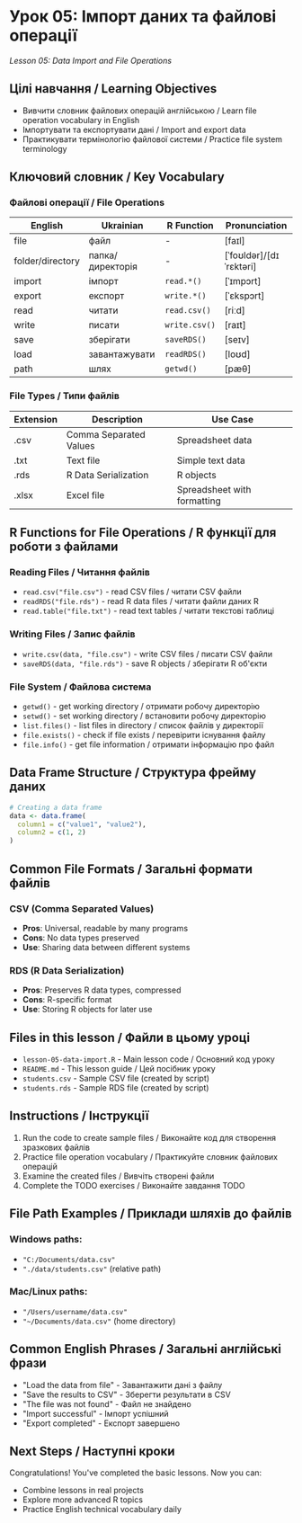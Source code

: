 # Урок 05: Імпорт даних та файлові операції
*Lesson 05: Data Import and File Operations*

## Цілі навчання / Learning Objectives

- Вивчити словник файлових операцій англійською / Learn file operation vocabulary in English
- Імпортувати та експортувати дані / Import and export data
- Практикувати термінологію файлової системи / Practice file system terminology

## Ключовий словник / Key Vocabulary

### Файлові операції / File Operations
| English | Ukrainian | R Function | Pronunciation |
|---------|-----------|------------|---------------|
| file | файл | - | [faɪl] |
| folder/directory | папка/директорія | - | [ˈfoʊldər]/[dɪˈrɛktəri] |
| import | імпорт | `read.*()` | [ˈɪmpɔrt] |
| export | експорт | `write.*()` | [ˈɛkspɔrt] |
| read | читати | `read.csv()` | [riːd] |
| write | писати | `write.csv()` | [raɪt] |
| save | зберігати | `saveRDS()` | [seɪv] |
| load | завантажувати | `readRDS()` | [loʊd] |
| path | шлях | `getwd()` | [pæθ] |

### File Types / Типи файлів
| Extension | Description | Use Case |
|-----------|-------------|----------|
| .csv | Comma Separated Values | Spreadsheet data |
| .txt | Text file | Simple text data |
| .rds | R Data Serialization | R objects |
| .xlsx | Excel file | Spreadsheet with formatting |

## R Functions for File Operations / R функції для роботи з файлами

### Reading Files / Читання файлів
- `read.csv("file.csv")` - read CSV files / читати CSV файли
- `readRDS("file.rds")` - read R data files / читати файли даних R
- `read.table("file.txt")` - read text tables / читати текстові таблиці

### Writing Files / Запис файлів
- `write.csv(data, "file.csv")` - write CSV files / писати CSV файли
- `saveRDS(data, "file.rds")` - save R objects / зберігати R об'єкти

### File System / Файлова система
- `getwd()` - get working directory / отримати робочу директорію
- `setwd()` - set working directory / встановити робочу директорію
- `list.files()` - list files in directory / список файлів у директорії
- `file.exists()` - check if file exists / перевірити існування файлу
- `file.info()` - get file information / отримати інформацію про файл

## Data Frame Structure / Структура фрейму даних

```r
# Creating a data frame
data <- data.frame(
  column1 = c("value1", "value2"),
  column2 = c(1, 2)
)
```

## Common File Formats / Загальні формати файлів

### CSV (Comma Separated Values)
- **Pros**: Universal, readable by many programs
- **Cons**: No data types preserved
- **Use**: Sharing data between different systems

### RDS (R Data Serialization)
- **Pros**: Preserves R data types, compressed
- **Cons**: R-specific format
- **Use**: Storing R objects for later use

## Files in this lesson / Файли в цьому уроці

- `lesson-05-data-import.R` - Main lesson code / Основний код уроку
- `README.md` - This lesson guide / Цей посібник уроку
- `students.csv` - Sample CSV file (created by script)
- `students.rds` - Sample RDS file (created by script)

## Instructions / Інструкції

1. Run the code to create sample files / Виконайте код для створення зразкових файлів
2. Practice file operation vocabulary / Практикуйте словник файлових операцій
3. Examine the created files / Вивчіть створені файли
4. Complete the TODO exercises / Виконайте завдання TODO

## File Path Examples / Приклади шляхів до файлів

### Windows paths:
- `"C:/Documents/data.csv"`
- `"./data/students.csv"` (relative path)

### Mac/Linux paths:
- `"/Users/username/data.csv"`
- `"~/Documents/data.csv"` (home directory)

## Common English Phrases / Загальні англійські фрази

- "Load the data from file" - Завантажити дані з файлу
- "Save the results to CSV" - Зберегти результати в CSV
- "The file was not found" - Файл не знайдено
- "Import successful" - Імпорт успішний
- "Export completed" - Експорт завершено

## Next Steps / Наступні кроки

Congratulations! You've completed the basic lessons. Now you can:
- Combine lessons in real projects
- Explore more advanced R topics
- Practice English technical vocabulary daily